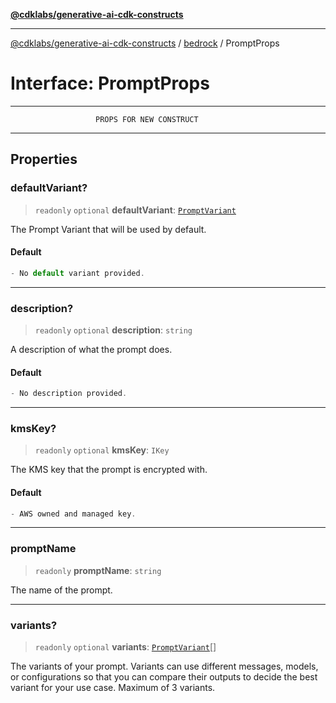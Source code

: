[**@cdklabs/generative-ai-cdk-constructs**](../../../README.md)

***

[@cdklabs/generative-ai-cdk-constructs](../../../README.md) / [bedrock](../README.md) / PromptProps

# Interface: PromptProps

***************************************************************************
                       PROPS FOR NEW CONSTRUCT
***************************************************************************

## Properties

### defaultVariant?

> `readonly` `optional` **defaultVariant**: [`PromptVariant`](../classes/PromptVariant.md)

The Prompt Variant that will be used by default.

#### Default

```ts
- No default variant provided.
```

***

### description?

> `readonly` `optional` **description**: `string`

A description of what the prompt does.

#### Default

```ts
- No description provided.
```

***

### kmsKey?

> `readonly` `optional` **kmsKey**: `IKey`

The KMS key that the prompt is encrypted with.

#### Default

```ts
- AWS owned and managed key.
```

***

### promptName

> `readonly` **promptName**: `string`

The name of the prompt.

***

### variants?

> `readonly` `optional` **variants**: [`PromptVariant`](../classes/PromptVariant.md)[]

The variants of your prompt. Variants can use different messages, models,
or configurations so that you can compare their outputs to decide the best
variant for your use case. Maximum of 3 variants.
